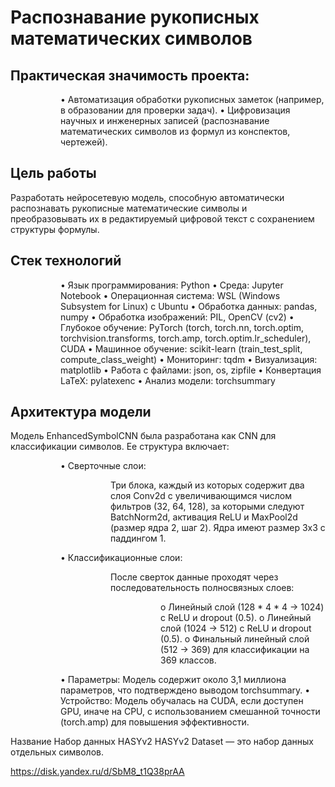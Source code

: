 # Распознавание рукописных математических символов

## Практическая значимость проекта:
<dl><dd><dl><dd>
•	Автоматизация обработки рукописных заметок (например, в образовании для проверки задач).
•	Цифровизация научных и инженерных записей (распознавание математических символов из формул из конспектов, чертежей).
</dd></dl></dd></dl>

## Цель работы

Разработать нейросетевую модель, способную автоматически распознавать рукописные математические символы и
преобразовывать их в редактируемый цифровой текст с сохранением структуры формулы.

## Стек технологий

<dl><dd><dl><dd>
•	Язык программирования: Python
•	Среда: Jupyter Notebook
•	Операционная система: WSL (Windows Subsystem for Linux) с Ubuntu
•	Обработка данных: pandas, numpy
•	Обработка изображений: PIL, OpenCV (cv2)
•	Глубокое обучение: PyTorch (torch, torch.nn, torch.optim, torchvision.transforms, torch.amp, torch.optim.lr_scheduler), CUDA
•	Машинное обучение: scikit-learn (train_test_split, compute_class_weight)
•	Мониторинг: tqdm
•	Визуализация: matplotlib
•	Работа с файлами: json, os, zipfile
•	Конвертация LaTeX: pylatexenc
•	Анализ модели: torchsummary
</dd></dl></dd></dl>

## Архитектура модели

Модель EnhancedSymbolCNN была разработана как CNN для классификации символов. Ее структура включает:
  <dl><dd><dl><dd>
  •	Сверточные слои:
      <dl><dd><dl><dd>
      Три блока, каждый из которых содержит два слоя Conv2d с увеличивающимся числом фильтров (32, 64, 128), за которыми следуют BatchNorm2d, активация ReLU и MaxPool2d 
      (размер ядра     2, шаг 2). Ядра имеют размер 3x3 с паддингом 1.
      </dd></dl></dd></dl>
  •	Классификационные слои:
    <dl><dd><dl><dd>
      После сверток данные проходят через последовательность полносвязных слоев:
      <dl><dd><dl><dd>
        o	Линейный слой (128 * 4 * 4 → 1024) с ReLU и dropout (0.5).
        o	Линейный слой (1024 → 512) с ReLU и dropout (0.5).
        o	Финальный линейный слой (512 → 369) для классификации на 369 классов.
        </dd></dl></dd></dl>
      </dd></dl></dd></dl>
  •	Параметры: Модель содержит около 3,1 миллиона параметров, что подтверждено выводом torchsummary.
  •	Устройство: Модель обучалась на CUDA, если доступен GPU, иначе на CPU, с использованием смешанной точности (torch.amp) для повышения эффективности.
  </dd></dl></dd></dl>

Название Набор данных HASYv2
HASYv2 Dataset — это набор данных отдельных символов. 

https://disk.yandex.ru/d/SbM8_t1Q38prAA
